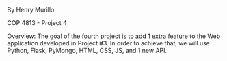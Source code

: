 By Henry Murillo

COP 4813 - Project 4

Overview:
The goal of the fourth project is to add 1 extra feature to the Web application developed in Project #3. In order to achieve that, we will use Python, Flask, PyMongo, HTML, CSS, JS, and 1 new API.